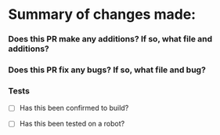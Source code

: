 # Summary of changes made:
<!-- Does this screen look really weird to you?
You might want to take a look at GitHub's Markdown guide.
https://guides.github.com/features/mastering-markdown/
--->

<!-- Feel free to add more bullet points to either list --->
### Does this PR make any additions? If so, what file and additions?
<!-- Example:
- Robot.cpp: Adds controller functionality
--->

### Does this PR fix any bugs? If so, what file and bug?
<!-- Example:
- Robot.cpp: Fixes broken include
--->

### Tests
- [ ] Has this been confirmed to build?

- [ ] Has this been tested on a robot?

